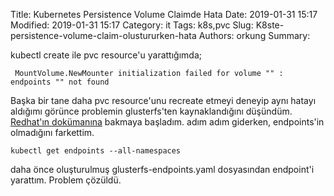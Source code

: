 Title: Kubernetes Persistence Volume Claimde Hata
Date: 2019-01-31 15:17
Modified: 2019-01-31 15:17
Category: it
Tags: k8s,pvc
Slug: K8ste-persistence-volume-claim-olustururken-hata 
Authors: orkung
Summary: 

kubectl create ile pvc resource'u yarattığımda;
```
 MountVolume.NewMounter initialization failed for volume "" :
endpoints "" not found
```

Başka bir tane daha pvc resource'unu recreate etmeyi deneyip aynı hatayı
aldığımı görünce problemin glusterfs'ten kaynaklandığını düşündüm. [Redhat'ın
dokümanına](https://docs.openshift.com/container-platform/3.9/install_config/storage_examples/gluster_example.html) bakmaya başladım. 
adım adım giderken, endpoints'in olmadığını farkettim.
        
```
kubectl get endpoints --all-namespaces
```

daha önce oluşturulmuş  glusterfs-endpoints.yaml dosyasından endpoint'i
yarattım. Problem çözüldü.

